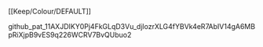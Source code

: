 [[Keep/Colour/DEFAULT]] 

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
